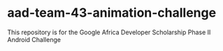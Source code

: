 # aad-team-43-animation-challenge
This repository is for the Google Africa Developer Scholarship Phase II
Android Challenge
